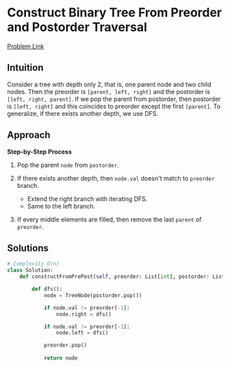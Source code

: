 **Construct Binary Tree From Preorder and Postorder Traversal**
=
[Problem Link](https://leetcode.com/problems/construct-binary-tree-from-preorder-and-postorder-traversal/description)

## Intuition
Consider a tree with depth only 2, that is, one parent node and two child nodes. 
Then the preorder is `[parent, left, right]` and the postorder is `[left, right, parent]`. 
If we pop the parent from postorder, then postorder is `[left, right]` and this coincides to 
preorder except the first `[parent]`. To generalize, if there exists another depth, we use DFS.

## Approach
**Step-by-Step Process**

1. Pop the parent `node` from `postorder`.

2. If there exists another depth, then `node.val` doesn't match to `preorder` branch.
    - Extend the right branch with iterating DFS.
    - Same to the left branch.

3. If every middle elements are filled, then remove the last `parent` of `preorder`.
  
## Solutions
```python
# Complexity O(n)
class Solution:
    def constructFromPrePost(self, preorder: List[int], postorder: List[int]) -> Optional[TreeNode]:

        def dfs():
            node = TreeNode(postorder.pop())

            if node.val != preorder[-1]:
                node.right = dfs()

            if node.val != preorder[-1]:
                node.left = dfs()

            preorder.pop()
            
            return node
